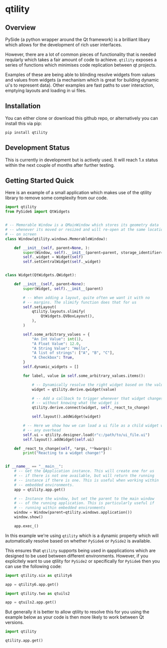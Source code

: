# qtility

## Overview
PySide (a python wrapper around the Qt framework) is a brilliant libary which
allows for the development of rich user interfaces. 

However, there are a lot of common pieces of functionality that is needed 
reqularly which takes a fair amount of code to achieve. `qtility` exposes 
a series of functions which minimises code replication between qt projects.

Examples of these are being able to blinding resolve widgets from values and values
from widgets (a mechanism which is great for building dynamic ui's to represent
data). Other examples are fast paths to user interaction, emptying layouts and 
loading in ui files. 

## Installation

You can either clone or download this github repo, or alternatively you can install this via pip:

```
pip install qtility
```

## Development Status

This is currently in development but is actively used. It will reach 1.x status
within the next couple of months after further testing.

## Getting Started Quick

Here is an example of a small application which makes use of the qtility
library to remove some complexity from our code. 

```python
import qtility
from PySide6 import QtWidgets


# -- Memorable Window is a QMainWindow which stores its geometry data
# -- whenever its moved or resized and will re-open at the same location
# -- on screen
class Window(qtility.windows.MemorableWindow):

    def __init__(self, parent=None, ):
        super(Window, self).__init__(parent=parent, storage_identifier="foobar")
        self._widget = Widget(self)
        self.setCentralWidget(self._widget)


class Widget(QtWidgets.QWidget):

    def __init__(self, parent=None):
        super(Widget, self).__init__(parent)

        # -- When adding a layout, quite often we want it with no
        # -- margins. The slimify function does that for us
        self.setLayout(
            qtility.layouts.slimify(
                QtWidgets.QVBoxLayout(),
            ),
        )

        self.some_arbitrary_values = {
            "An Int Value": int(1),
            "A Float Value": 12.0,
            "A String Value": "Hello",
            "A list of strings": ["A", "B", "C"],
            "A Checkbox": True,
        }
        self.dynamic_widgets = []

        for label, value in self.some_arbitrary_values.items():

            # -- Dynamically resolve the right widget based on the value
            widget = qtility.derive.qwidget(value)

            # -- Add a callback to trigger whenever that widget changes
            # -- without knowing what the widget is
            qtility.derive.connect(widget, self._react_to_change)

            self.layout().addWidget(widget)

        # -- Here we show how we can load a ui file as a child widget without
        # -- any overhead
        self.ui = qtility.designer.load(r"c:/path/to/ui_file.ui")
        self.layout().addWidget(self.ui)

    def _react_to_change(self, *args, **kwargs):
        print("Reacting to a widget change!")


if __name__ == "__main__":
    # -- Get the QApplication instance. This will create one for us
    # -- if there is not one available, but will return the running
    # -- instance if there is one. This is useful when working within
    # -- embedded environments.
    app = qtility.app.get()

    # -- Instance the window, but set the parent to the main window
    # -- of the running application. This is particularly useful if
    # -- running within embedded environments
    window = Window(parent=qtility.windows.application())
    window.show()

    app.exec_()

```
In this example we're using `qtility` which is a dynamic property which will 
automatically resolve based on whether `PySide6` or `PySide2` is available.

This ensures that `qtility` supports being used in qapplications which are designed
to be used between different environments. However, if you explicitely want to use
qtility for `PySide2` or specifically for `PySide6` then you can use the following
code:

```python
import qtility.six as qtility6

app = qtility6.app.get()
```
```python
import qtility.two as qtuils2

app = qtuils2.app.get()
```

But generally it is better to allow qtility to resolve this for you using the example
below as your code is then more likely to work between Qt versions.

```python
import qtility

qtility.app.get()
```




